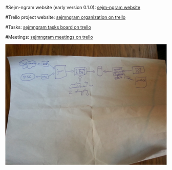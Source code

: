 #Sejm-ngram website (early version 0.1.0):
[sejm-ngram website][4]

#Trello project website:
[sejmngram organization on trello][1]

#Tasks:
[sejmngram tasks board on trello][2]

#Meetings:
[sejmngram meetings on trello][3]

![Alt text](/doc/SejmoGram-architecture.jpg "Optional title")



[1]: https://trello.com/sejmngram
[2]: https://trello.com/board/taski/50e60e90d94b35bf5e00057d
[3]: https://trello.com/board/spotkania/50eaea8ed16b3c041b002567
[4]: http://54.225.87.177/visualize.html



